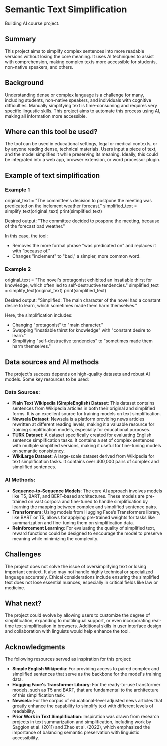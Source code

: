 <!-- This is the markdown template for the final project of the Building AI course, 
created by Reaktor Innovations and University of Helsinki. 
Copy the template, paste it to your GitHub README and edit! -->

# Semantic Text Simplification

Buliding AI course project.

## Summary

This project aims to simplify complex sentences into more readable versions without losing the core meaning. It uses AI techniques to assist with comprehension, making complex texts more accessible for students, non-native speakers, and others.

## Background

Understanding dense or complex language is a challenge for many, including students, non-native speakers, and individuals with cognitive difficulties. Manually simplifying text is time-consuming and requires very specific lingustic skills. This project aims to automate this process using AI, making all information more accessible.

## Where can this tool be used?

The tool can be used in educational settings, legal or medical contexts, or by anyone reading dense, technical materials. Users input a piece of text, and the model simplifies it while preserving its meaning. Ideally, this could be integrated into a web app, browser extension, or word processor plugin.

## Example of text simplification

### Example 1

original_text = "The committee's decision to postpone the meeting was predicated on the inclement weather forecast."
simplified_text = simplify_text(original_text)
print(simplified_text)

Desired output: "The committee decided to pospone the meeting, because of the forecast bad weather."

In this case, the tool:
* Removes the more formal phrase "was predicated on" and replaces it with "because of."
* Changes "inclement" to "bad," a simpler, more common word.

### Example 2

original_text = "The novel's protagonist exhibited an insatiable thirst for knowledge, which often led to self-destructive tendencies."
simplified_text = simplify_text(original_text)
print(simplified_text)

Desired output: "Simplified: The main character of the novel had a constant desire to learn, which sometimes made them harm themselves."

Here, the simplification includes:
* Changing "protagonist" to "main character."
* Swapping "insatiable thirst for knowledge" with "constant desire to learn."
* Simplifying "self-destructive tendencies" to "sometimes made them harm themselves."

## Data sources and AI methods

The project's success depends on high-quality datasets and robust AI models. Some key resources to be used:

### Data Sources:

* **Plain Text Wikipedia (SimpleEnglish) Dataset**: This dataset contains sentences from Wikipedia articles in both their original and simplified forms. It is an excellent source for training models on text simplification.
* **Newsela Dataset**: Newsela is a platform providing news articles rewritten at different reading levels, making it a valuable resource for training simplification models, especially for educational purposes.
* **TURK Dataset**: A dataset specifically created for evaluating English sentence simplification tasks. It contains a set of complex sentences with multiple simplified versions, making it useful for fine-tuning models on semantic consistency.
* **WikiLarge Dataset**: A large-scale dataset derived from Wikipedia for text simplification tasks. It contains over 400,000 pairs of complex and simplified sentences.

### AI Methods:

* **Sequence-to-Sequence Models**: The core AI approach involves models like T5, BART, and BERT-based architectures. These models are pre-trained on vast corpora and fine-tuned to handle simplification by learning the mapping between complex and simplified sentence pairs.
* **Transformers**: Using models from Hugging Face’s Transformers library, like BART or T5, allows for applying pre-trained weights for tasks like summarization and fine-tuning them on simplification data.
* **Reinforcement Learning**: For evaluating the quality of simplified text, reward functions could be designed to encourage the model to preserve meaning while minimizing the complexity.

## Challenges

The project does not solve the issue of oversimplifying text or losing important context. It also may not handle highly technical or specialized language accurately. Ethical considerations include ensuring the simplified text does not lose essential nuances, especially in critical fields like law or medicine.

## What next?

The project could evolve by allowing users to customize the degree of simplification, expanding to multilingual support, or even incorporating real-time text simplification in browsers. Additional skills in user interface design and collaboration with linguists would help enhance the tool.

## Acknowledgments

The following resources served as inspiration for this project:

* **Simple English Wikipedia**: For providing access to paired complex and simplified sentences that serve as the backbone for the model's training data.
* **Hugging Face's Transformer Library**: For the ready-to-use transformer models, such as T5 and BART, that are fundamental to the architecture of this simplification task.
* **Newsela**: For the corpus of educational-level adjusted news articles that greatly enhance the capability to simplify text with different levels of readability.
* **Prior Work in Text Simplification**: Inspiration was drawn from research projects in text summarization and simplification, including work by Saggion et al. (2011) and Zhao et al. (2022), which emphasized the importance of balancing semantic preservation with linguistic accessibility.
